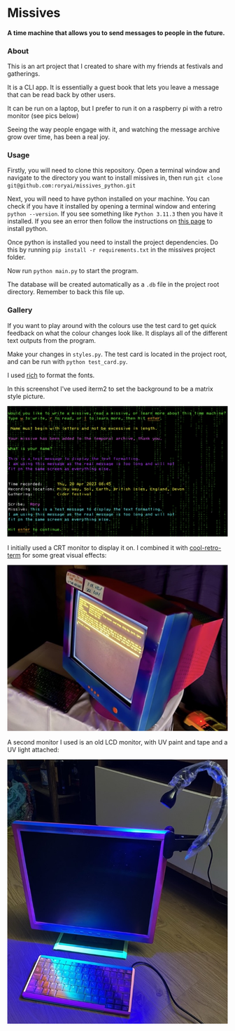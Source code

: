 # Missives
#### A time machine that allows you to send messages to people in the future.

### About
This is an art project that I created to share with my friends at festivals and gatherings.

It is a CLI app. It is essentially a guest book that lets you leave a message that can be read back by other users.

It can be run on a laptop, but I prefer to run it on a raspberry pi with a retro monitor (see pics below)

Seeing the way people engage with it, and watching the message archive grow over time, has been a real joy.

### Usage

Firstly, you will need to clone this repository. Open a terminal window and navigate to the directory you want to install missives in, then run `git clone git@github.com:roryai/missives_python.git`

Next, you will need to have python installed on your machine. You can check if you have it installed by opening a terminal window and entering `python --version`. If you see something like `Python 3.11.3` then you have it installed. If you see an error then follow the instructions on [this page](https://realpython.com/installing-python/) to install python.

Once python is installed you need to install the project dependencies. Do this by running `pip install -r requirements.txt` in the missives project folder.

Now run `python main.py` to start the program.

The database will be created automatically as a `.db` file in the project root directory. Remember to back this file up.

### Gallery

If you want to play around with the colours use the test card to get quick feedback on what the colour changes look like. It displays all of the different text outputs from the program.

Make your changes in `styles.py`. The test card is located in the project root, and can be run with `python test_card.py`.

I used [rich](https://github.com/textualize/rich/blob/master/README.md) to format the fonts.

In this screenshot I've used iterm2 to set the background to be a matrix style picture.

![](gallery/test_card.png)

I initially used a CRT monitor to display it on. I combined it with [cool-retro-term](https://github.com/Swordfish90/cool-retro-term) for some great visual effects:

![](gallery/crt_monitor.jpeg)

A second monitor I used is an old LCD monitor, with UV paint and tape and a UV light attached:

![](gallery/lcd_monitor.jpeg)

